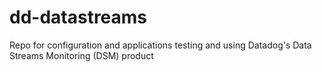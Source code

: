 # dd-datastreams
Repo for configuration and applications testing and using Datadog's Data Streams Monitoring (DSM) product 
